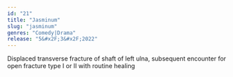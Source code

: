 ```yaml
---
id: "21"
title: "Jasminum"
slug: "jasminum"
genres: "Comedy|Drama"
release: "5&#x2F;3&#x2F;2022"
---
```


Displaced transverse fracture of shaft of left ulna, subsequent encounter for open fracture type I or II with routine healing

